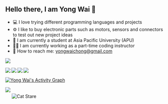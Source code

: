 ## Hello there, I am Yong Wai 👋

- 💻 I love trying different programming languages and projects
- ⚙️ I like to buy electronic parts such as motors, sensors and connectors to test out new project ideas 
- 🏫 I am currently a student at Asia Pacific University (APU) 
- 👨‍🏫 I am currently working as a part-time coding instructor 
- 📧 How to reach me: [yongwaichong@gmail.com](mailto:yongwaichong@gmail.com)

![](https://github-profile-trophy.vercel.app/?username=yonugy&theme=juicyfresh&no-frame=true&no-bg=true&margin-w=-13&row1)

<p>
  <a href="https://github.com/anuraghazra/github-readme-stats">
    <img align=left src="https://github-readme-stats.vercel.app/api/top-langs/?username=yonugy&theme=dark&layout=compact&hide_border=true&border_radius=7.5"/>
  </a>
</p>

<p>
  <a href="https://github.com/anuraghazra/github-readme-stats">
    <img align=left src="https://github-readme-stats.vercel.app/api?username=yonugy&theme=transparent&show_icons=true&hide_border=true&border_radius=10"/>
  </a>
</p>

<div>
  <img align="center" src="https://github-readme-streak-stats.herokuapp.com/?user=yonugy&theme=transparent&hide_border=true"/>
  <img align="left" src="https://github-readme-stats.vercel.app/api/wakatime?username=Yonugy&layout=compact&theme=transparent&show_icons=true&hide_border=true&border_radius=0"/>
</div>


<a href="https://github.com/yonugy/github-readme-activity-graph"><img alt="Yong Wai's Activity Graph" src="https://github-readme-activity-graph.vercel.app/graph/?username=yonugy&bg_color=1F222E&color=4da6ff&line=02cf35&point=FFFFFF&hide_border=true" /></a>

<img src="https://komarev.com/ghpvc/?username=yonugy&color=blueviolet" style="vertical-align: top;">
<img src="https://media1.tenor.com/m/xRF_8aickxwAAAAd/silly-cat-silly-car.gif" alt="Cat Stare" style="flex: 0 1 48%; margin-top: 20px;"/>

